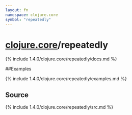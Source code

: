 ```yaml
---
layout: fn
namespace: clojure.core
symbol: "repeatedly"
---
```


# [clojure.core](../)/repeatedly

{% include 1.4.0/clojure.core/repeatedly/docs.md %}

##Examples

{% include 1.4.0/clojure.core/repeatedly/examples.md %}
## Source
{% include 1.4.0/clojure.core/repeatedly/src.md %}


